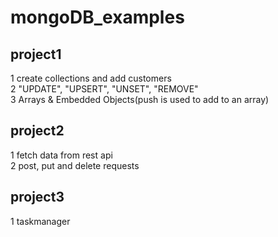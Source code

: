 # mongoDB_examples

## project1  
1 create collections and add customers  
2 "UPDATE", "UPSERT", "UNSET", "REMOVE"  
3 Arrays & Embedded Objects(push is used to add to an array)  


## project2  
1 fetch data from rest api  
2 post, put and delete requests  


## project3   
1 taskmanager 

